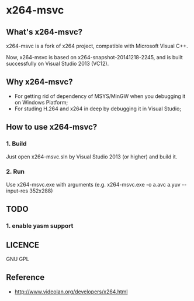 # x264-msvc

## What's x264-msvc?
x264-msvc is a fork of x264 project, compatible with Microsoft Visual C++.

Now, x264-msvc is based on x264-snapshot-20141218-2245, and is built successfully on Visual Studio 2013 (VC12).


## Why x264-msvc?
* For getting rid of dependency of MSYS/MinGW when you debugging it on Windows Platform;
* For studing H.264 and x264 in deep by debugging it in Visual Studio;



## How to use x264-msvc?
### 1. Build
Just open x264-msvc.sln by Visual Studio 2013 (or higher) and build it.
### 2. Run
Use x264-msvc.exe with arguments (e.g.  x264-msvc.exe -o a.avc a.yuv --input-res 352x288)


## TODO
### 1. enable yasm support


## LICENCE
GNU GPL

## Reference
* http://www.videolan.org/developers/x264.html
